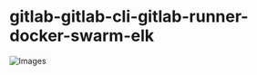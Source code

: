 # gitlab-gitlab-cli-gitlab-runner-docker-swarm-elk

![Images](https://github.com/wujjpp/gitlab-gitlab-cli-gitlab-runner-docker-swarm-elk/blob/master/Gitlab%20CICD.png)
